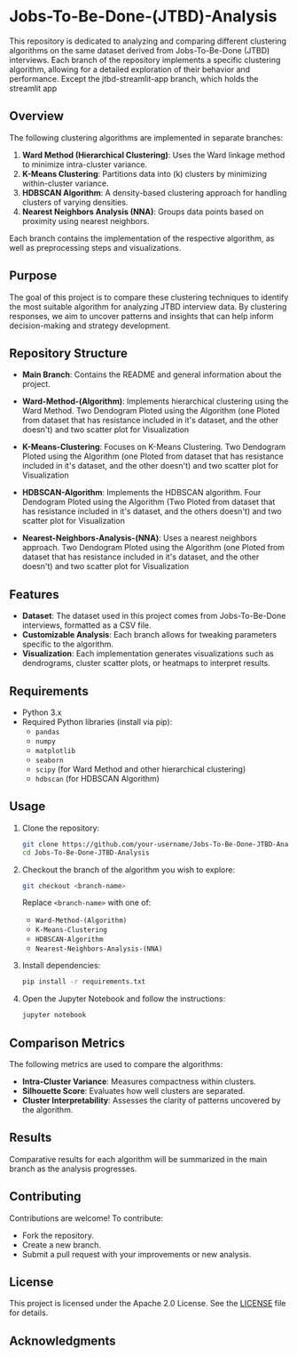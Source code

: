 # Jobs-To-Be-Done-(JTBD)-Analysis


This repository is dedicated to analyzing and comparing different clustering algorithms on the same dataset derived from Jobs-To-Be-Done (JTBD) interviews. Each branch of the repository implements a specific clustering algorithm, allowing for a detailed exploration of their behavior and performance. Except the jtbd-streamlit-app branch, which holds the streamlit app 

## Overview
The following clustering algorithms are implemented in separate branches:

1. **Ward Method (Hierarchical Clustering)**: Uses the Ward linkage method to minimize intra-cluster variance.
2. **K-Means Clustering**: Partitions data into \(k\) clusters by minimizing within-cluster variance.
3. **HDBSCAN Algorithm**: A density-based clustering approach for handling clusters of varying densities.
4. **Nearest Neighbors Analysis (NNA)**: Groups data points based on proximity using nearest neighbors.

Each branch contains the implementation of the respective algorithm, as well as preprocessing steps and visualizations.

## Purpose
The goal of this project is to compare these clustering techniques to identify the most suitable algorithm for analyzing JTBD interview data. By clustering responses, we aim to uncover patterns and insights that can help inform decision-making and strategy development.

## Repository Structure
- **Main Branch**: Contains the README and general information about the project.
- **Ward-Method-(Algorithm)**: Implements hierarchical clustering using the Ward Method. Two Dendogram Ploted using the Algorithm (one Ploted from dataset that has resistance included in it's dataset, and the other doesn't) and two scatter plot for Visualization 

- **K-Means-Clustering**: Focuses on K-Means Clustering. Two Dendogram Ploted using the Algorithm (one Ploted from dataset that has resistance included in it's dataset, and the other doesn't) and two scatter plot for Visualization 

- **HDBSCAN-Algorithm**: Implements the HDBSCAN algorithm. Four Dendogram Ploted using the Algorithm (Two Ploted from dataset that has resistance included in it's dataset, and the others doesn't) and two scatter plot for Visualization 

- **Nearest-Neighbors-Analysis-(NNA)**: Uses a nearest neighbors approach. Two Dendogram Ploted using the Algorithm (one Ploted from dataset that has resistance included in it's dataset, and the other doesn't) and two scatter plot for Visualization 

## Features
- **Dataset**: The dataset used in this project comes from Jobs-To-Be-Done interviews, formatted as a CSV file.
- **Customizable Analysis**: Each branch allows for tweaking parameters specific to the algorithm.
- **Visualization**: Each implementation generates visualizations such as dendrograms, cluster scatter plots, or heatmaps to interpret results.

## Requirements
- Python 3.x
- Required Python libraries (install via pip):
  - `pandas`
  - `numpy`
  - `matplotlib`
  - `seaborn`
  - `scipy` (for Ward Method and other hierarchical clustering)
  - `hdbscan` (for HDBSCAN Algorithm)

## Usage
1. Clone the repository:
   ```bash
   git clone https://github.com/your-username/Jobs-To-Be-Done-JTBD-Analysis.git
   cd Jobs-To-Be-Done-JTBD-Analysis
   ```

2. Checkout the branch of the algorithm you wish to explore:
   ```bash
   git checkout <branch-name>
   ```
   Replace `<branch-name>` with one of:
   - `Ward-Method-(Algorithm)`
   - `K-Means-Clustering`
   - `HDBSCAN-Algorithm`
   - `Nearest-Neighbors-Analysis-(NNA)`

3. Install dependencies:
   ```bash
   pip install -r requirements.txt
   ```

4. Open the Jupyter Notebook and follow the instructions:
   ```bash
   jupyter notebook
   ```

## Comparison Metrics
The following metrics are used to compare the algorithms:
- **Intra-Cluster Variance**: Measures compactness within clusters.
- **Silhouette Score**: Evaluates how well clusters are separated.
- **Cluster Interpretability**: Assesses the clarity of patterns uncovered by the algorithm.

## Results
Comparative results for each algorithm will be summarized in the main branch as the analysis progresses.

## Contributing
Contributions are welcome! To contribute:
- Fork the repository.
- Create a new branch.
- Submit a pull request with your improvements or new analysis.

## License
This project is licensed under the Apache 2.0 License. See the [LICENSE](LICENSE) file for details.

## Acknowledgments


